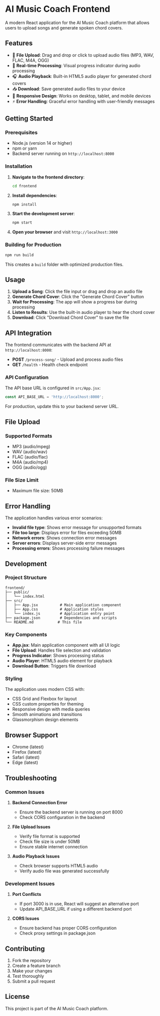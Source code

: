 # AI Music Coach Frontend

A modern React application for the AI Music Coach platform that allows users to upload songs and generate spoken chord covers.

## Features

- 🎵 **File Upload**: Drag and drop or click to upload audio files (MP3, WAV, FLAC, M4A, OGG)
- 🔄 **Real-time Processing**: Visual progress indicator during audio processing
- 🎧 **Audio Playback**: Built-in HTML5 audio player for generated chord covers
- 📥 **Download**: Save generated audio files to your device
- 📱 **Responsive Design**: Works on desktop, tablet, and mobile devices
- ⚡ **Error Handling**: Graceful error handling with user-friendly messages

## Getting Started

### Prerequisites

- Node.js (version 14 or higher)
- npm or yarn
- Backend server running on `http://localhost:8000`

### Installation

1. **Navigate to the frontend directory**:
   ```bash
   cd frontend
   ```

2. **Install dependencies**:
   ```bash
   npm install
   ```

3. **Start the development server**:
   ```bash
   npm start
   ```

4. **Open your browser** and visit `http://localhost:3000`

### Building for Production

```bash
npm run build
```

This creates a `build` folder with optimized production files.

## Usage

1. **Upload a Song**: Click the file input or drag and drop an audio file
2. **Generate Chord Cover**: Click the "Generate Chord Cover" button
3. **Wait for Processing**: The app will show a progress bar during processing
4. **Listen to Results**: Use the built-in audio player to hear the chord cover
5. **Download**: Click "Download Chord Cover" to save the file

## API Integration

The frontend communicates with the backend API at `http://localhost:8000`:

- **POST** `/process-song/` - Upload and process audio files
- **GET** `/health` - Health check endpoint

### API Configuration

The API base URL is configured in `src/App.jsx`:

```javascript
const API_BASE_URL = 'http://localhost:8000';
```

For production, update this to your backend server URL.

## File Upload

### Supported Formats
- MP3 (audio/mpeg)
- WAV (audio/wav)
- FLAC (audio/flac)
- M4A (audio/mp4)
- OGG (audio/ogg)

### File Size Limit
- Maximum file size: 50MB

## Error Handling

The application handles various error scenarios:

- **Invalid file type**: Shows error message for unsupported formats
- **File too large**: Displays error for files exceeding 50MB
- **Network errors**: Shows connection error messages
- **Server errors**: Displays server-side error messages
- **Processing errors**: Shows processing failure messages

## Development

### Project Structure

```
frontend/
├── public/
│   └── index.html
├── src/
│   ├── App.jsx          # Main application component
│   ├── App.css          # Application styles
│   └── index.js         # Application entry point
├── package.json         # Dependencies and scripts
└── README.md           # This file
```

### Key Components

- **App.jsx**: Main application component with all UI logic
- **File Upload**: Handles file selection and validation
- **Progress Indicator**: Shows processing status
- **Audio Player**: HTML5 audio element for playback
- **Download Button**: Triggers file download

### Styling

The application uses modern CSS with:
- CSS Grid and Flexbox for layout
- CSS custom properties for theming
- Responsive design with media queries
- Smooth animations and transitions
- Glassmorphism design elements

## Browser Support

- Chrome (latest)
- Firefox (latest)
- Safari (latest)
- Edge (latest)

## Troubleshooting

### Common Issues

1. **Backend Connection Error**
   - Ensure the backend server is running on port 8000
   - Check CORS configuration in the backend

2. **File Upload Issues**
   - Verify file format is supported
   - Check file size is under 50MB
   - Ensure stable internet connection

3. **Audio Playback Issues**
   - Check browser supports HTML5 audio
   - Verify audio file was generated successfully

### Development Issues

1. **Port Conflicts**
   - If port 3000 is in use, React will suggest an alternative port
   - Update API_BASE_URL if using a different backend port

2. **CORS Issues**
   - Ensure backend has proper CORS configuration
   - Check proxy settings in package.json

## Contributing

1. Fork the repository
2. Create a feature branch
3. Make your changes
4. Test thoroughly
5. Submit a pull request

## License

This project is part of the AI Music Coach platform. 